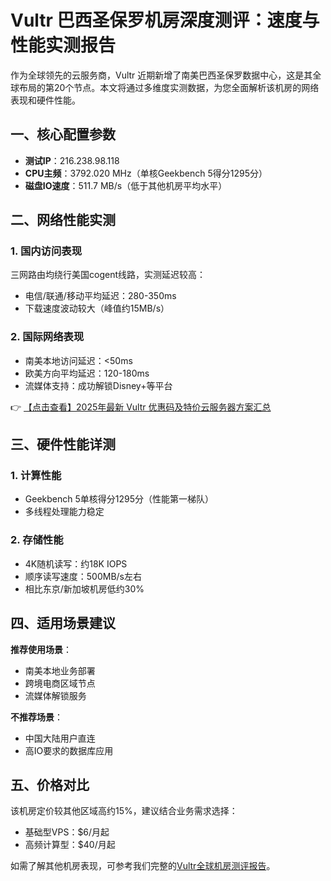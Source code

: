 # Vultr 巴西圣保罗机房深度测评：速度与性能实测报告

作为全球领先的云服务商，Vultr 近期新增了南美巴西圣保罗数据中心，这是其全球布局的第20个节点。本文将通过多维度实测数据，为您全面解析该机房的网络表现和硬件性能。

## 一、核心配置参数
- **测试IP**：216.238.98.118
- **CPU主频**：3792.020 MHz（单核Geekbench 5得分1295分）
- **磁盘IO速度**：511.7 MB/s（低于其他机房平均水平）

## 二、网络性能实测
### 1. 国内访问表现
三网路由均绕行美国cogent线路，实测延迟较高：
- 电信/联通/移动平均延迟：280-350ms
- 下载速度波动较大（峰值约15MB/s）

### 2. 国际网络表现
- 南美本地访问延迟：<50ms
- 欧美方向平均延迟：120-180ms
- 流媒体支持：成功解锁Disney+等平台

👉 [【点击查看】2025年最新 Vultr 优惠码及特价云服务器方案汇总](https://bit.ly/VuLtr)

## 三、硬件性能详测
### 1. 计算性能
- Geekbench 5单核得分1295分（性能第一梯队）
- 多线程处理能力稳定

### 2. 存储性能
- 4K随机读写：约18K IOPS
- 顺序读写速度：500MB/s左右
- 相比东京/新加坡机房低约30%

## 四、适用场景建议
**推荐使用场景**：
- 南美本地业务部署
- 跨境电商区域节点
- 流媒体解锁服务

**不推荐场景**：
- 中国大陆用户直连
- 高IO要求的数据库应用

## 五、价格对比
该机房定价较其他区域高约15%，建议结合业务需求选择：
- 基础型VPS：$6/月起
- 高频计算型：$40/月起

如需了解其他机房表现，可参考我们完整的[Vultr全球机房测评报告](https://bit.ly/VuLtr)。